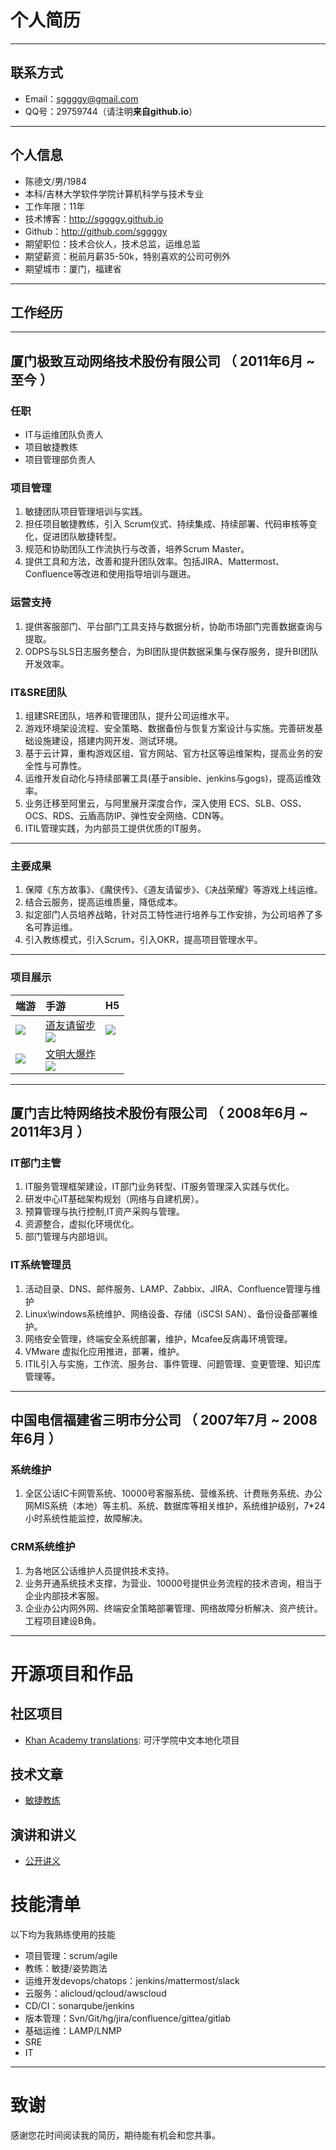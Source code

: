 # 个人简历

---

## 联系方式

- Email：[sggggy@gmail.com](mailto:sggggy@gmail.com)
- QQ号：29759744（请注明**来自github.io**）

---

## 个人信息

 - 陈德文/男/1984 
 - 本科/吉林大学软件学院计算机科学与技术专业 
 - 工作年限：11年
 - 技术博客：http://sggggy.github.io
 - Github：http://github.com/sggggy
 - 期望职位：技术合伙人，技术总监，运维总监
 - 期望薪资：税前月薪35-50k，特别喜欢的公司可例外
 - 期望城市：厦门，福建省

---

## 工作经历

---

## 厦门极致互动网络技术股份有限公司 （ 2011年6月 ~ 至今 ）

### 任职
* IT与运维团队负责人
* 项目敏捷教练
* 项目管理部负责人

### 项目管理

1. 敏捷团队项目管理培训与实践。
2. 担任项目敏捷教练，引入 Scrum仪式、持续集成、持续部署、代码审核等变化，促进团队敏捷转型。
3. 规范和协助团队工作流执行与改善，培养Scrum Master。
4. 提供工具和方法，改善和提升团队效率。包括JIRA、Mattermost、Confluence等改进和使用指导培训与跟进。

### 运营支持 

1. 提供客服部门、平台部门工具支持与数据分析，协助市场部门完善数据查询与提取。
2. ODPS与SLS日志服务整合，为BI团队提供数据采集与保存服务，提升BI团队开发效率。

### IT&SRE团队

1. 组建SRE团队，培养和管理团队，提升公司运维水平。
2. 游戏环境架设流程、安全策略、数据备份与恢复方案设计与实施。完善研发基础设施建设，搭建内网开发、测试环境。
3. 基于云计算，重构游戏区组、官方网站、官方社区等运维架构，提高业务的安全性与可靠性。
4. 运维开发自动化与持续部署工具(基于ansible、jenkins与gogs)，提高运维效率。
5. 业务迁移至阿里云，与阿里展开深度合作，深入使用 ECS、SLB、OSS、OCS、RDS、云盾高防IP、弹性安全网络、CDN等。
6. ITIL管理实践，为内部员工提供优质的IT服务。

---

### 主要成果

1. 保障《东方故事》、《魔侠传》、《道友请留步》、《决战荣耀》等游戏上线运维。
2. 结合云服务，提高运维质量，降低成本。
3. 拟定部门人员培养战略，针对员工特性进行培养与工作安排，为公司培养了多名可靠运维。
4. 引入教练模式，引入Scrum，引入OKR，提高项目管理水平。

---

### 项目展示

|端游|手游|H5|
|:-|:-|:-|
|![](https://sggggy.github.io/images/games-ws.png)|[道友请留步](https://itunes.apple.com/cn/app/id874173594)<br />![](https://sggggy.github.io/images/p22.png)|![](https://sggggy.github.io/images/games-jzmy.png)|
|![](https://sggggy.github.io/images/games-mx.png)|[文明大爆炸](https://itunes.apple.com/cn/app/id1399526309)<br />![](https://sggggy.github.io/images/p29.png)||

---

## 厦门吉比特网络技术股份有限公司 （ 2008年6月 ~ 2011年3月 ）

### IT部门主管

1. IT服务管理框架建设，IT部门业务转型、IT服务管理深入实践与优化。
2. 研发中心IT基础架构规划（网络与自建机房）。 
3. 预算管理与执行控制,IT资产采购与管理。 
4. 资源整合，虚拟化环境优化。
5. 部门管理与内部培训。

### IT系统管理员

1. 活动目录、DNS、邮件服务、LAMP、Zabbix、JIRA、Confluence管理与维护 
2. Linux\windows系统维护、网络设备、存储（iSCSI SAN）、备份设备部署维护。
3. 网络安全管理，终端安全系统部署，维护，Mcafee反病毒环境管理。
4. VMware 虚拟化应用推进，部署，维护。
5. ITIL引入与实施，工作流、服务台、事件管理、问题管理、变更管理、知识库管理等。

---

## 中国电信福建省三明市分公司 （ 2007年7月 ~ 2008年6月 ）

### 系统维护

1. 全区公话IC卡网管系统、10000号客服系统、营维系统、计费账务系统、办公网MIS系统（本地）等主机、系统、数据库等相关维护，系统维护级别，7*24小时系统性能监控，故障解决。 

### CRM系统维护 

1. 为各地区公话维护人员提供技术支持。
2. 业务开通系统技术支撑，为营业、10000号提供业务流程的技术咨询，相当于企业内部技术客服。
3. 企业办公内网外网、终端安全策略部署管理、网络故障分析解决、资产统计。工程项目建设B角。

---

# 开源项目和作品

## 社区项目
 - [Khan Academy translations](https://crowdin.com/profile/sggggy): 可汗学院中文本地化项目

## 技术文章

- [敏捷教练](https://www.jianshu.com/nb/29718067)

## 演讲和讲义

- [公开讲义](https://www.slideshare.net/sggggy)

# 技能清单

以下均为我熟练使用的技能

- 项目管理：scrum/agile
- 教练：敏捷/姿势跑法
- 运维开发devops/chatops：jenkins/mattermost/slack
- 云服务：alicloud/qcloud/awscloud
- CD/CI：sonarqube/jenkins
- 版本管理：Svn/Git/hg/jira/confluence/gittea/gitlab
- 基础运维：LAMP/LNMP
- SRE
- IT

---

# 致谢
感谢您花时间阅读我的简历，期待能有机会和您共事。
